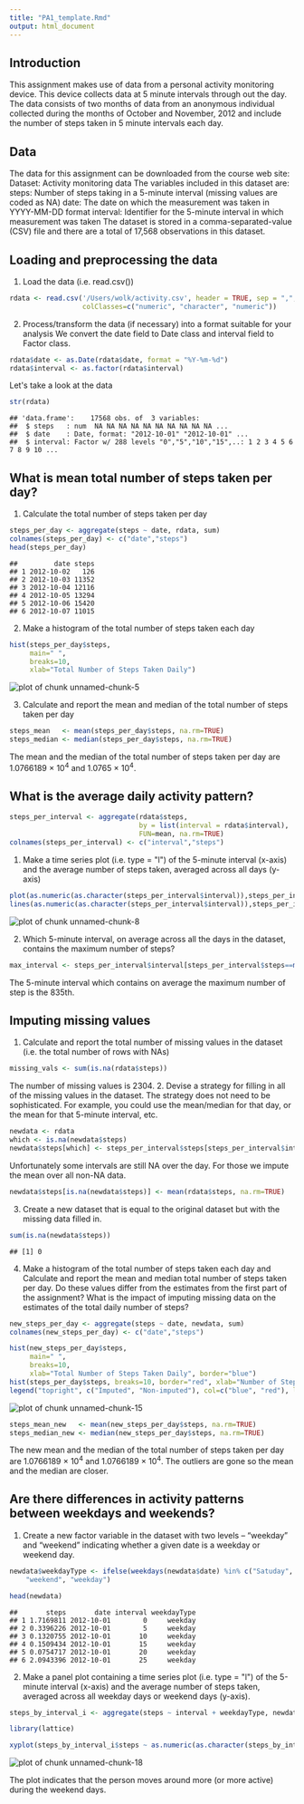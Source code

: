 ```yaml
---
title: "PA1_template.Rmd"
output: html_document
---
```

## Introduction
This assignment makes use of data from a personal activity monitoring device. This device collects data at 5 minute intervals through out the day. The data consists of two months of data from an anonymous individual collected during the months of October and November, 2012 and include the number of steps taken in 5 minute intervals each day.

## Data
The data for this assignment can be downloaded from the course web site:
Dataset: Activity monitoring data
The variables included in this dataset are:
steps: Number of steps taking in a 5-minute interval (missing values are coded as NA)
date: The date on which the measurement was taken in YYYY-MM-DD format
interval: Identifier for the 5-minute interval in which measurement was taken
The dataset is stored in a comma-separated-value (CSV) file and there are a total of 17,568 observations in this dataset.

## Loading and preprocessing the data
1. Load the data (i.e. read.csv())


```r
rdata <- read.csv('/Users/wolk/activity.csv', header = TRUE, sep = ",",
                  colClasses=c("numeric", "character", "numeric"))
```
2. Process/transform the data (if necessary) into a format suitable for your analysis
We convert the date field to Date class and interval field to Factor class.

```r
rdata$date <- as.Date(rdata$date, format = "%Y-%m-%d")
rdata$interval <- as.factor(rdata$interval)
```
Let's take a look at the data

```r
str(rdata)
```

```
## 'data.frame':	17568 obs. of  3 variables:
##  $ steps   : num  NA NA NA NA NA NA NA NA NA NA ...
##  $ date    : Date, format: "2012-10-01" "2012-10-01" ...
##  $ interval: Factor w/ 288 levels "0","5","10","15",..: 1 2 3 4 5 6 7 8 9 10 ...
```
## What is mean total number of steps taken per day?
1. Calculate the total number of steps taken per day

```r
steps_per_day <- aggregate(steps ~ date, rdata, sum)
colnames(steps_per_day) <- c("date","steps")
head(steps_per_day)
```

```
##         date steps
## 1 2012-10-02   126
## 2 2012-10-03 11352
## 3 2012-10-04 12116
## 4 2012-10-05 13294
## 5 2012-10-06 15420
## 6 2012-10-07 11015
```
2. Make a histogram of the total number of steps taken each day

```r
hist(steps_per_day$steps, 
     main=" ",
     breaks=10,
     xlab="Total Number of Steps Taken Daily")
```

![plot of chunk unnamed-chunk-5](figure/unnamed-chunk-5-1.png) 

3. Calculate and report the mean and median of the total number of steps taken per day

```r
steps_mean   <- mean(steps_per_day$steps, na.rm=TRUE)
steps_median <- median(steps_per_day$steps, na.rm=TRUE)
```
The mean and the median of the total number of steps taken per day are 1.0766189 &times; 10<sup>4</sup> and 1.0765 &times; 10<sup>4</sup>.

## What is the average daily activity pattern?

```r
steps_per_interval <- aggregate(rdata$steps, 
                                by = list(interval = rdata$interval),
                                FUN=mean, na.rm=TRUE)
colnames(steps_per_interval) <- c("interval","steps")
```
1. Make a time series plot (i.e. type = "l") of the 5-minute interval (x-axis) and the average number of steps taken, averaged across all days (y-axis)

```r
plot(as.numeric(as.character(steps_per_interval$interval)),steps_per_interval$steps, type="l", xlab="Interval", ylab="Number of Steps",main="Average Number of Steps per Day by Interval")
lines(as.numeric(as.character(steps_per_interval$interval)),steps_per_interval$steps, type="l")
```

![plot of chunk unnamed-chunk-8](figure/unnamed-chunk-8-1.png) 

2. Which 5-minute interval, on average across all the days in the dataset, contains the maximum number of steps?

```r
max_interval <- steps_per_interval$interval[steps_per_interval$steps==max(steps_per_interval$steps)]
```
The 5-minute interval which contains on average the maximum number of step is the 835th.

## Imputing missing values
1. Calculate and report the total number of missing values in the dataset (i.e. the total number of rows with NAs)

```r
missing_vals <- sum(is.na(rdata$steps))
```
The number of missing values is 2304.
2. Devise a strategy for filling in all of the missing values in the dataset. The strategy does not need to be sophisticated. For example, you could use the mean/median for that day, or the mean for that 5-minute interval, etc.

```r
newdata <- rdata
which <- is.na(newdata$steps)
newdata$steps[which] <- steps_per_interval$steps[steps_per_interval$interval == newdata$interval[which]]
```
Unfortunately some intervals are still NA over the day. For those we impute the mean over all non-NA data.

```r
newdata$steps[is.na(newdata$steps)] <- mean(rdata$steps, na.rm=TRUE)
```
3. Create a new dataset that is equal to the original dataset but with the missing data filled in.

```r
sum(is.na(newdata$steps))
```

```
## [1] 0
```
4. Make a histogram of the total number of steps taken each day and Calculate and report the mean and median total number of steps taken per day. Do these values differ from the estimates from the first part of the assignment? What is the impact of imputing missing data on the estimates of the total daily number of steps?


```r
new_steps_per_day <- aggregate(steps ~ date, newdata, sum)
colnames(new_steps_per_day) <- c("date","steps")
```

```r
hist(new_steps_per_day$steps, 
     main=" ",
     breaks=10,
     xlab="Total Number of Steps Taken Daily", border="blue")
hist(steps_per_day$steps, breaks=10, border="red", xlab="Number of Steps", add=T)
legend("topright", c("Imputed", "Non-imputed"), col=c("blue", "red"), lwd=10)
```

![plot of chunk unnamed-chunk-15](figure/unnamed-chunk-15-1.png) 

```r
steps_mean_new   <- mean(new_steps_per_day$steps, na.rm=TRUE)
steps_median_new <- median(new_steps_per_day$steps, na.rm=TRUE)
```
The new mean and the median of the total number of steps taken per day are 1.0766189 &times; 10<sup>4</sup> and 1.0766189 &times; 10<sup>4</sup>. The outliers are gone so the mean and the median are closer.

## Are there differences in activity patterns between weekdays and weekends?
1. Create a new factor variable in the dataset with two levels – “weekday” and “weekend” indicating whether a given date is a weekday or weekend day.

```r
newdata$weekdayType <- ifelse(weekdays(newdata$date) %in% c("Satuday", "Sunday"), 
    "weekend", "weekday")

head(newdata)
```

```
##       steps       date interval weekdayType
## 1 1.7169811 2012-10-01        0     weekday
## 2 0.3396226 2012-10-01        5     weekday
## 3 0.1320755 2012-10-01       10     weekday
## 4 0.1509434 2012-10-01       15     weekday
## 5 0.0754717 2012-10-01       20     weekday
## 6 2.0943396 2012-10-01       25     weekday
```
2. Make a panel plot containing a time series plot (i.e. type = "l") of the 5-minute interval (x-axis) and the average number of steps taken, averaged across all weekday days or weekend days (y-axis).

```r
steps_by_interval_i <- aggregate(steps ~ interval + weekdayType, newdata, mean)

library(lattice)

xyplot(steps_by_interval_i$steps ~ as.numeric(as.character(steps_by_interval_i$interval))|steps_by_interval_i$weekdayType, main="Average Steps per Day by Interval",xlab="Interval", ylab="Steps",layout=c(1,2), type="l")
```

![plot of chunk unnamed-chunk-18](figure/unnamed-chunk-18-1.png) 

The plot indicates that the person moves around more (or more active) during the weekend days.
